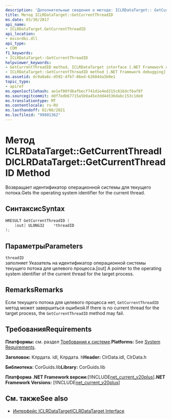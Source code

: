 ```yaml
---
description: 'Дополнительные сведения о методе: ICLRDataTarget:: GetCurrentThreadID'
title: Метод ICLRDataTarget::GetCurrentThreadID
ms.date: 03/30/2017
api_name:
- ICLRDataTarget.GetCurrentThreadID
api_location:
- mscordbi.dll
api_type:
- COM
f1_keywords:
- ICLRDataTarget::GetCurrentThreadID
helpviewer_keywords:
- GetCurrentThreadID method, ICLRDataTarget interface [.NET Framework debugging]
- ICLRDataTarget::GetCurrentThreadID method [.NET Framework debugging]
ms.assetid: dc9a0a6c-d592-4fb7-86ed-62684da3b0e1
topic_type:
- apiref
ms.openlocfilehash: ae1ef00fd6afbecf741d1e4ed215c816dcf6af8f
ms.sourcegitcommit: ddf7edb67715a5b9a45e3dd44536dabc153c1de0
ms.translationtype: MT
ms.contentlocale: ru-RU
ms.lasthandoff: 02/06/2021
ms.locfileid: "99801362"
---
```

# <a name="iclrdatatargetgetcurrentthreadid-method"></a><span data-ttu-id="5a209-103">Метод ICLRDataTarget::GetCurrentThreadID</span><span class="sxs-lookup"><span data-stu-id="5a209-103">ICLRDataTarget::GetCurrentThreadID Method</span></span>

<span data-ttu-id="5a209-104">Возвращает идентификатор операционной системы для текущего потока.</span><span class="sxs-lookup"><span data-stu-id="5a209-104">Gets the operating system identifier for the current thread.</span></span>  
  
## <a name="syntax"></a><span data-ttu-id="5a209-105">Синтаксис</span><span class="sxs-lookup"><span data-stu-id="5a209-105">Syntax</span></span>  
  
```cpp  
HRESULT GetCurrentThreadID (  
    [out] ULONG32    *threadID  
);  
```  
  
## <a name="parameters"></a><span data-ttu-id="5a209-106">Параметры</span><span class="sxs-lookup"><span data-stu-id="5a209-106">Parameters</span></span>  

 `threadID`  
 <span data-ttu-id="5a209-107">заполняет Указатель на идентификатор операционной системы текущего потока для целевого процесса.</span><span class="sxs-lookup"><span data-stu-id="5a209-107">[out] A pointer to the operating system identifier of the current thread for the target process.</span></span>  
  
## <a name="remarks"></a><span data-ttu-id="5a209-108">Remarks</span><span class="sxs-lookup"><span data-stu-id="5a209-108">Remarks</span></span>  

 <span data-ttu-id="5a209-109">Если текущего потока для целевого процесса нет, `GetCurrentThreadID` метод может завершиться ошибкой.</span><span class="sxs-lookup"><span data-stu-id="5a209-109">If there is no current thread for the target process, the `GetCurrentThreadID` method may fail.</span></span>  
  
## <a name="requirements"></a><span data-ttu-id="5a209-110">Требования</span><span class="sxs-lookup"><span data-stu-id="5a209-110">Requirements</span></span>  

 <span data-ttu-id="5a209-111">**Платформы:** см. раздел [Требования к системе](../../get-started/system-requirements.md).</span><span class="sxs-lookup"><span data-stu-id="5a209-111">**Platforms:** See [System Requirements](../../get-started/system-requirements.md).</span></span>  
  
 <span data-ttu-id="5a209-112">**Заголовок:** Клрдата. idl, Клрдата. h</span><span class="sxs-lookup"><span data-stu-id="5a209-112">**Header:** ClrData.idl, ClrData.h</span></span>  
  
 <span data-ttu-id="5a209-113">**Библиотека:** CorGuids.lib</span><span class="sxs-lookup"><span data-stu-id="5a209-113">**Library:** CorGuids.lib</span></span>  
  
 <span data-ttu-id="5a209-114">**Платформа .NET Framework версии:**[!INCLUDE[net_current_v20plus](../../../../includes/net-current-v20plus-md.md)]</span><span class="sxs-lookup"><span data-stu-id="5a209-114">**.NET Framework Versions:** [!INCLUDE[net_current_v20plus](../../../../includes/net-current-v20plus-md.md)]</span></span>  
  
## <a name="see-also"></a><span data-ttu-id="5a209-115">См. также</span><span class="sxs-lookup"><span data-stu-id="5a209-115">See also</span></span>

- [<span data-ttu-id="5a209-116">Интерфейс ICLRDataTarget</span><span class="sxs-lookup"><span data-stu-id="5a209-116">ICLRDataTarget Interface</span></span>](iclrdatatarget-interface.md)
